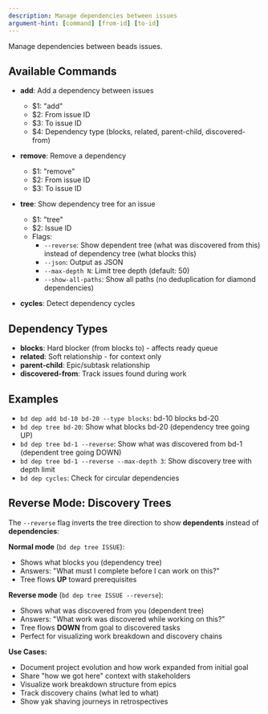 ```yaml
---
description: Manage dependencies between issues
argument-hint: [command] [from-id] [to-id]
---
```


Manage dependencies between beads issues.

## Available Commands

- **add**: Add a dependency between issues
  - $1: "add"
  - $2: From issue ID
  - $3: To issue ID
  - $4: Dependency type (blocks, related, parent-child, discovered-from)

- **remove**: Remove a dependency
  - $1: "remove"
  - $2: From issue ID
  - $3: To issue ID

- **tree**: Show dependency tree for an issue
  - $1: "tree"
  - $2: Issue ID
  - Flags:
    - `--reverse`: Show dependent tree (what was discovered from this) instead of dependency tree (what blocks this)
    - `--json`: Output as JSON
    - `--max-depth N`: Limit tree depth (default: 50)
    - `--show-all-paths`: Show all paths (no deduplication for diamond dependencies)

- **cycles**: Detect dependency cycles

## Dependency Types

- **blocks**: Hard blocker (from blocks to) - affects ready queue
- **related**: Soft relationship - for context only
- **parent-child**: Epic/subtask relationship
- **discovered-from**: Track issues found during work

## Examples

- `bd dep add bd-10 bd-20 --type blocks`: bd-10 blocks bd-20
- `bd dep tree bd-20`: Show what blocks bd-20 (dependency tree going UP)
- `bd dep tree bd-1 --reverse`: Show what was discovered from bd-1 (dependent tree going DOWN)
- `bd dep tree bd-1 --reverse --max-depth 3`: Show discovery tree with depth limit
- `bd dep cycles`: Check for circular dependencies

## Reverse Mode: Discovery Trees

The `--reverse` flag inverts the tree direction to show **dependents** instead of **dependencies**:

**Normal mode** (`bd dep tree ISSUE`):
- Shows what blocks you (dependency tree)
- Answers: "What must I complete before I can work on this?"
- Tree flows **UP** toward prerequisites

**Reverse mode** (`bd dep tree ISSUE --reverse`):
- Shows what was discovered from you (dependent tree)
- Answers: "What work was discovered while working on this?"
- Tree flows **DOWN** from goal to discovered tasks
- Perfect for visualizing work breakdown and discovery chains

**Use Cases:**
- Document project evolution and how work expanded from initial goal
- Share "how we got here" context with stakeholders
- Visualize work breakdown structure from epics
- Track discovery chains (what led to what)
- Show yak shaving journeys in retrospectives
